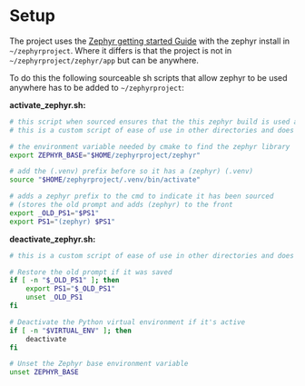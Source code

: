 # Setup

The project uses the [Zephyr getting started Guide](https://docs.zephyrproject.org/latest/develop/getting_started/index.html)
with the zephyr install in `~/zephyrproject`. Where it differs is that the project is not in `~/zephyrproject/zephyr/app` but can be anywhere.

To do this the following sourceable sh scripts that allow zephyr to be used anywhere has to be added to `~/zephyrproject`:

**activate_zephyr.sh:**
``` sh
# this script when sourced ensures that the this zephyr build is used and this .venv is sourced
# this is a custom script of ease of use in other directories and does not come with zephyr

# the environment variable needed by cmake to find the zephyr library
export ZEPHYR_BASE="$HOME/zephyrproject/zephyr"

# add the (.venv) prefix before so it has a (zephyr) (.venv)
source "$HOME/zephyrproject/.venv/bin/activate"

# adds a zephyr prefix to the cmd to indicate it has been sourced
# (stores the old prompt and adds (zephyr) to the front
export _OLD_PS1="$PS1"
export PS1="(zephyr) $PS1"
```

**deactivate_zephyr.sh:**
``` sh
# this is a custom script of ease of use in other directories and does not come with zephyr

# Restore the old prompt if it was saved
if [ -n "$_OLD_PS1" ]; then
    export PS1="$_OLD_PS1"
    unset _OLD_PS1
fi

# Deactivate the Python virtual environment if it's active
if [ -n "$VIRTUAL_ENV" ]; then
    deactivate
fi

# Unset the Zephyr base environment variable
unset ZEPHYR_BASE
```